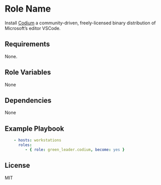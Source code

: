 Role Name
=========

Install [Codium](https://vscodium.com/) a community-driven, freely-licensed binary distribution of Microsoft’s editor VSCode.

Requirements
------------

None.

Role Variables
--------------

None

Dependencies
------------

None

Example Playbook
----------------

```yml
    - hosts: workstations
      roles:
         - { role: green_leader.codium, become: yes }
```

License
-------

MIT
